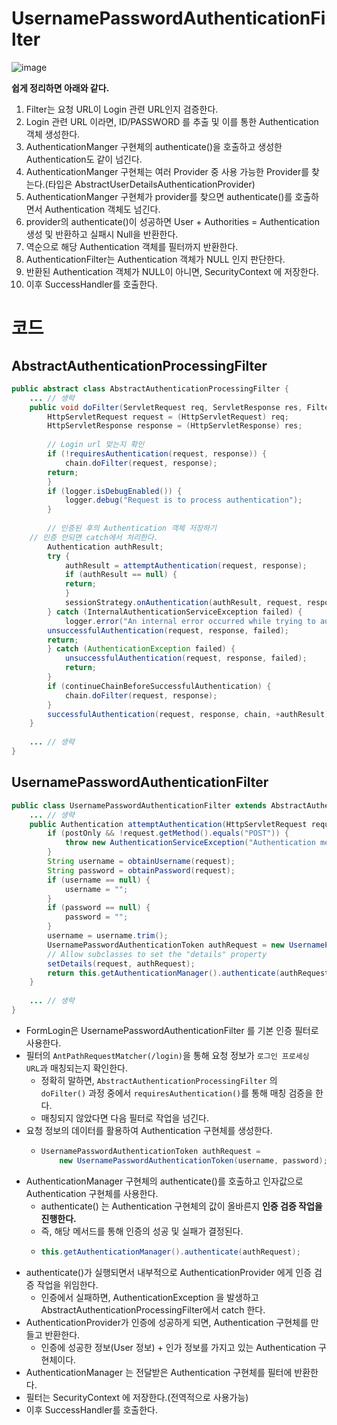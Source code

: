 UsernamePasswordAuthenticationFilter
=====================================
![image](https://user-images.githubusercontent.com/50267433/129195153-19ea8143-277c-4d64-a0ba-14ad7544c1fc.png)

**쉽게 정리하면 아래와 같다.**  
1. Filter는 요청 URL이 Login 관련 URL인지 검증한다.   
2. Login 관련 URL 이라면, ID/PASSWORD 를 추출 및 이를 통한 Authentication 객체 생성한다.  
3. AuthenticationManger 구현체의 authenticate()을 호출하고 생성한 Authentication도 같이 넘긴다.   
4. AuthenticationManger 구현체는 여러 Provider 중 사용 가능한 Provider를 찾는다.(타입은 AbstractUserDetailsAuthenticationProvider)    
5. AuthenticationManger 구현체가 provider를 찾으면 authenticate()를 호출하면서 Authentication 객체도 넘긴다.  
6. provider의 authenticate()이 성공하면 User + Authorities = Authentication 생성 및 반환하고 실패시 Null을 반환한다.  
7. 역순으로 해당 Authentication 객체를 필터까지 반환한다.    
8. AuthenticationFilter는 Authentication 객체가 NULL 인지 판단한다.     
9. 반환된 Authentication 객체가 NULL이 아니면, SecurityContext 에 저장한다.   
10. 이후 SuccessHandler를 호출한다.      
  
# 코드    
## AbstractAuthenticationProcessingFilter  
```java
public abstract class AbstractAuthenticationProcessingFilter {
    ... // 생략 	
    public void doFilter(ServletRequest req, ServletResponse res, FilterChain chain) throws IOException, ServletException {
        HttpServletRequest request = (HttpServletRequest) req;
        HttpServletResponse response = (HttpServletResponse) res;
    
        // Login url 맞는지 확인 
        if (!requiresAuthentication(request, response)) {
            chain.doFilter(request, response);
	    return;
        }
        if (logger.isDebugEnabled()) {
            logger.debug("Request is to process authentication");
        }
	
        // 인증된 후의 Authentication 객체 저장하기
	// 인증 안되면 catch에서 처리한다.   
        Authentication authResult;
        try {
            authResult = attemptAuthentication(request, response);
            if (authResult == null) {
	        return;
            }
            sessionStrategy.onAuthentication(authResult, request, response);
        } catch (InternalAuthenticationServiceException failed) {
            logger.error("An internal error occurred while trying to authenticate the user.", failed);
	    unsuccessfulAuthentication(request, response, failed);
	    return;
        } catch (AuthenticationException failed) {
            unsuccessfulAuthentication(request, response, failed);
            return;
        }
        if (continueChainBeforeSuccessfulAuthentication) {
            chain.doFilter(request, response);
        }
        successfulAuthentication(request, response, chain, +authResult);
    }
    
    ... // 생략 
}
```

## UsernamePasswordAuthenticationFilter
```java
public class UsernamePasswordAuthenticationFilter extends AbstractAuthenticationProcessingFilter {
    ... // 생략 
    public Authentication attemptAuthentication(HttpServletRequest request, HttpServletResponse response) throws AuthenticationException {
        if (postOnly && !request.getMethod().equals("POST")) { 
            throw new AuthenticationServiceException("Authentication method not supported: " + request.getMethod());
        }
        String username = obtainUsername(request);
        String password = obtainPassword(request);
        if (username == null) {
            username = "";
        }
        if (password == null) {
            password = "";
        }
        username = username.trim();
        UsernamePasswordAuthenticationToken authRequest = new UsernamePasswordAuthenticationToken(username, password);
        // Allow subclasses to set the "details" property
        setDetails(request, authRequest);
        return this.getAuthenticationManager().authenticate(authRequest);
    }
    
    ... // 생략 
}    
```

* FormLogin은 UsernamePasswordAuthenticationFilter 를 기본 인증 필터로 사용한다.       
* 필터의 `AntPathRequestMatcher(/login)`을 통해 요청 정보가 `로그인 프로세싱 URL`과 매칭되는지 확인한다.     
    * 정확히 말하면, `AbstractAuthenticationProcessingFilter` 의    
      `doFilter()` 과정 중에서 `requiresAuthentication()`를 통해 매칭 검증을 한다. 
    * 매칭되지 않았다면 다음 필터로 작업을 넘긴다.   
* 요청 정보의 데이터를 활용하여 Authentication 구현체를 생성한다.
    * ```java
      UsernamePasswordAuthenticationToken authRequest = 
          new UsernamePasswordAuthenticationToken(username, password);
      ```  
* AuthenticationManager 구현체의 authenticate()를 호출하고 인자값으로 Authentication 구현체를 사용한다.   
    * authenticate() 는 Authentication 구현체의 값이 올바른지 **인증 검증 작업을 진행한다.**   
    * 즉, 해당 메서드를 통해 인증의 성공 및 실패가 결정된다.    
    * ```java
      this.getAuthenticationManager().authenticate(authRequest);
      ``` 
* authenticate()가 실행되면서 내부적으로 AuthenticationProvider 에게 인증 검증 작업을 위임한다.  
    * 인증에서 실패하면, AuthenticationException 을 발생하고 AbstractAuthenticationProcessingFilter에서 catch 한다.    
* AuthenticationProvider가 인증에 성공하게 되면, Authentication 구현체를 만들고 반환한다.      
    * 인증에 성공한 정보(User 정보) + 인가 정보를 가지고 있는 Authentication 구현체이다.    
* AuthenticationManager 는 전달받은 Authentication 구현체를 필터에 반환한다.  
* 필터는 SecurityContext 에 저장한다.(전역적으로 사용가능)       
* 이후 SuccessHandler를 호출한다.  
